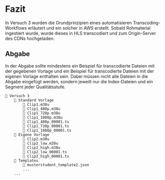 # Fazit

In Versuch 3 wurden die Grundprinzipien eines automatisieren Transcoding-Workflows erläutert und ein solcher in AWS erstellt. Sobald Rohmaterial ingestiert wurde, wurde dieses in HLS transcodiert und zum Origin-Server des CDNs hochgeladen.

## Abgabe

In der Abgabe sollte mindestens ein Beispiel für transcodierte Dateien mit der gegebenen Vorlage und ein Beispiel für transcodierte Dateien mit der eigenen Vorlage enthalten sein. Dabei müssen nicht alle Dateien in die Abgabe eingefügt werden, sondern jeweilt nur die Index-Dateien und ein Segment jeder Qualitätsstufe.

```
📁 Versuch 3
    📁 Standard Vorlage
        📄 Clip1.m38u
        📄 Clip1_480p.m38u
        📄 Clip1_720p.m38u
        📄 Clip1_1080p.m38u
        📄 Clip1_480p_00001.ts
        📄 Clip1_720p_00001.ts
        📄 Clip1_1080p_00001.ts
    📁 Eigene Vorlage
        📄 Clip2.m38u
        📄 Clip2_low.m38u
        📄 Clip2_high.m38u
        📄 Clip2_low_00001.ts
        📄 Clip2_high_00001.ts
    📁 Templates
        📄 musterstudent_template2.json
        ...
    ...
```